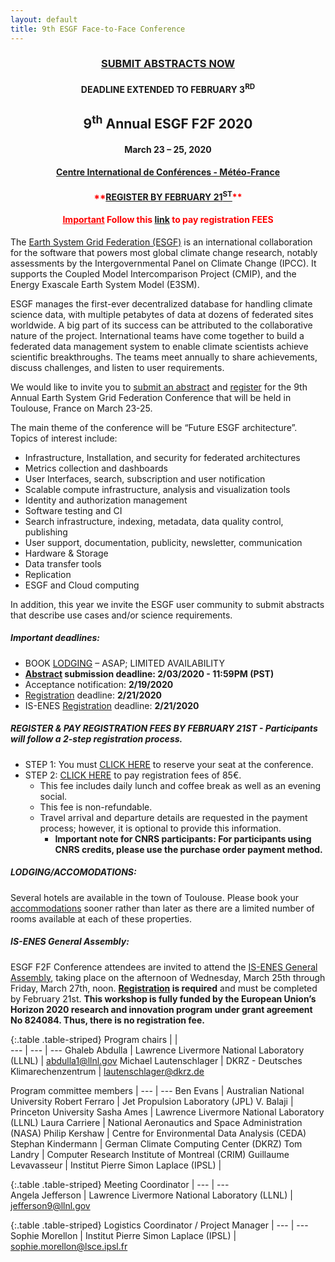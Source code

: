 ```yaml
---
layout: default
title: 9th ESGF Face-to-Face Conference
---
```


<div style="text-align: center;" markdown="1">
<div style="color:red;" markdown="1"> 

### [SUBMIT ABSTRACTS NOW](http://www.cvent.com/c/abstracts/d711d763-6850-43d6-95db-08b8304c1b69)
</div>

#### DEADLINE EXTENDED TO FEBRUARY 3<sup>RD</sup> 

## 9<sup>th</sup> Annual ESGF F2F 2020
#### March 23 – 25, 2020
#### [Centre International de Conférences - Météo-France](http://www.meteo.fr/cic/meetings/venue.html)
<div style="color:red;" markdown="1"> 

#### \*\*[REGISTER BY FEBRUARY 21<sup>ST</sup>](https://is.enes.org/events/workshops/9th-esgf-face-to-face-conference)\*\*
#### <u>Important</u> **Follow this [link](https://www.azur-colloque.fr/DR04/inscription/) to pay registration FEES**
</div>
</div>

The [Earth System Grid Federation (ESGF)](https://esgf.llnl.gov/2020-F2F.html) is an international collaboration for the software that powers most global climate change research, notably assessments by the Intergovernmental Panel on Climate Change (IPCC). It supports the Coupled Model Intercomparison Project (CMIP), and the Energy Exascale Earth System Model (E3SM).
 
ESGF manages the first-ever decentralized database for handling climate science data, with multiple petabytes of data at dozens of federated sites worldwide. A big part of its success can be attributed to the collaborative nature of the project. International teams have come together to build a federated data management system to enable climate scientists achieve scientific breakthroughs. The teams meet annually to share achievements, discuss challenges, and listen to user requirements. 
 
We would like to invite you to [submit an abstract](https://www.cvent.com/c/abstracts/d711d763-6850-43d6-95db-08b8304c1b69) and [register](https://is.enes.org/events/workshops/9th-esgf-face-to-face-conference) for the 9th Annual Earth System Grid Federation Conference that will be held in Toulouse, France on March 23-25.
 
The main theme of the conference will be “Future ESGF architecture”. Topics of interest include:
 
* Infrastructure, Installation, and security for federated architectures
* Metrics collection and dashboards
* User Interfaces, search, subscription and user notification
* Scalable compute infrastructure, analysis and visualization tools
* Identity and authorization management
* Software testing and CI
* Search infrastructure, indexing, metadata, data quality control, publishing
* User support, documentation, publicity, newsletter, communication
* Hardware & Storage
* Data transfer tools
* Replication
* ESGF and Cloud computing
 
In addition, this year we invite the ESGF user community to submit abstracts that describe use cases and/or science requirements.
 
##### Important deadlines:
* BOOK [LODGING](https://www.earthsystemcog.org/projects/cw2020/accommodations) – ASAP; LIMITED AVAILABILITY
* **[Abstract](https://www.cvent.com/c/abstracts/d711d763-6850-43d6-95db-08b8304c1b69) submission deadline: 2/03/2020 - 11:59PM (PST)** 
* Acceptance notification: **2/19/2020**
* [Registration](https://is.enes.org/events/workshops/9th-esgf-face-to-face-conference) deadline: **2/21/2020**
* IS-ENES [Registration](https://docs.google.com/forms/d/e/1FAIpQLSe33KXrA_jn83O3NTlRWM_uohcjFdMPv8EqcSg-luCnd01s9Q/viewform) deadline: **2/21/2020**

##### REGISTER & PAY REGISTRATION FEES BY FEBRUARY 21ST - Participants will follow a 2-step registration process.
* STEP 1: You must [CLICK HERE](https://docs.google.com/forms/d/e/1FAIpQLSf6JyAXYAb1UhrJuWAiJXM-QOD8O28sCARr4cj5ABOJCRG99w/viewform) to reserve your seat at the conference.
* STEP 2: [CLICK HERE](https://www.azur-colloque.fr/DR04/inscription/) to pay registration fees of 85€.
    * This fee includes daily lunch and coffee break as well as an evening social.
    * This fee is non-refundable.
    * Travel arrival and departure details are requested in the payment process; however, it is optional to provide this information.
        * **Important note for CNRS participants: For participants using CNRS credits, please use the purchase order payment method.**

##### LODGING/ACCOMODATIONS:
Several hotels are available in the town of Toulouse. Please book your [accommodations](https://www.earthsystemcog.org/projects/cw2020/accommodations) sooner rather than later as there are a limited number of rooms available at each of these properties.

##### IS-ENES General Assembly:
ESGF F2F Conference attendees are invited to attend the [IS-ENES General Assembly](https://is.enes.org/events/workshops/is-enes3-first-general-assembly), taking place on the afternoon of Wednesday, March 25th through Friday, March 27th, noon. **[Registration](https://docs.google.com/forms/d/e/1FAIpQLSe33KXrA_jn83O3NTlRWM_uohcjFdMPv8EqcSg-luCnd01s9Q/viewform) is required** and must be completed by February 21st.  **This workshop is fully funded by the European Union’s Horizon 2020 research and innovation program under grant agreement No 824084. Thus, there is no registration fee.**

{:.table .table-striped}
Program chairs | |  
--- | --- | ---
Ghaleb Abdulla | Lawrence Livermore National Laboratory (LLNL) | [abdulla1@llnl.gov](mailto:abdulla1@llnl.gov)
Michael Lautenschlager | DKRZ - Deutsches Klimarechenzentrum | [lautenschlager@dkrz.de](mailto:lautenschlager@dkrz.de)


Program committee members | 
--- | --- 
Ben Evans | Australian National University
Robert Ferraro | Jet Propulsion Laboratory (JPL)
V. Balaji | Princeton University
Sasha Ames | Lawrence Livermore National Laboratory (LLNL)
Laura Carriere | National Aeronautics and Space Administration (NASA)
Philip Kershaw | Centre for Environmental Data Analysis (CEDA)
Stephan Kindermann | German Climate Computing Center (DKRZ)
Tom Landry | Computer Research Institute of Montreal (CRIM)
Guillaume Levavasseur | Institut Pierre Simon Laplace (IPSL)
 | 

{:.table .table-striped}
Meeting Coordinator | 
--- | ---  
Angela Jefferson | Lawrence Livermore National Laboratory (LLNL) | [jefferson9@llnl.gov](mailto:jefferson9@llnl.gov)

{:.table .table-striped}
Logistics Coordinator / Project Manager |
--- | ---            
Sophie Morellon | Institut Pierre Simon Laplace (IPSL) | [sophie.morellon@lsce.ipsl.fr](mailto:sophie.morellon@lsce.ipsl.fr)